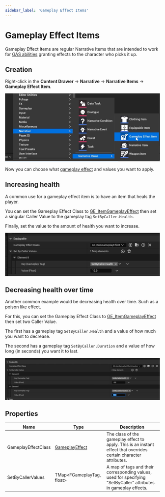 ```yaml
---
sidebar_label: 'Gameplay Effect Items'
---
```


# Gameplay Effect Items

Gameplay Effect Items are regular Narrative Items that are intended to work for [GAS abilities](../../abilities) granting effects to the character who picks it up.

## Creation

Right-click in the **Content Drawer** -> **Narrative** -> **Narrative Items** -> **Gameplay Effect Item**.

![gameplay-effect-items.png](..%2F..%2F..%2F..%2Fstatic%2Fimg%2Finventory%2Fgameplay-effect-items.png)

Now you can choose what [gameplay effect](../../abilities/gameplay-effects.md) and values you want to apply.

## Increasing health

A common use for a gameplay effect item is to have an item that heals the player.

You can set the Gameplay Effect Class to [GE_ItemGameplayEffect](../../abilities/gameplay-effects.md#item-gameplay-effect) then set a singular Caller Value to the gameplay tag `SetByCaller.Health`.

Finally, set the value to the amount of health you want to increase.

![increasing-health](..%2F..%2F..%2F..%2Fstatic%2Fimg%2Finventory%2Fgameplay-effect-items%2Fincreasing-health)

## Decreasing health over time

Another common example would be decreasing health over time. Such as a poison like effect.

For this, you can set the Gameplay Effect Class to [GE_ItemGameplayEffect](../../abilities/gameplay-effects.md#item-gameplay-effect) then set two Caller Value.

The first has a gameplay tag `SetByCaller.Health` and a value of how much you want to decrease.

The second  has a gameplay tag `SetByCaller.Duration` and a value of how long (in seconds) you want it to last.

![decreasing-health-over-time](..%2F..%2F..%2F..%2Fstatic%2Fimg%2Finventory%2Fgameplay-effect-items%2Fdecreasing-health-over-time)

## Properties

| Name                | Type                                                                                                                                            | Description                                                                                                       |
|---------------------|-------------------------------------------------------------------------------------------------------------------------------------------------|-------------------------------------------------------------------------------------------------------------------|
| GameplayEffectClass | [GameplayEffect](https://dev.epicgames.com/documentation/en-us/unreal-engine/gameplay-effects-for-the-gameplay-ability-system-in-unreal-engine) | The class of the gameplay effect to apply. This is an instant effect that overrides certain character attributes. |
| SetByCallerValues   | TMap\<FGameplayTag, float\>                                                                                                                     | A map of tags and their corresponding values, used for specifying "SetByCaller" attributes in gameplay effects.   |
